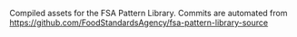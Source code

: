 Compiled assets for the FSA Pattern Library. Commits are automated from https://github.com/FoodStandardsAgency/fsa-pattern-library-source
